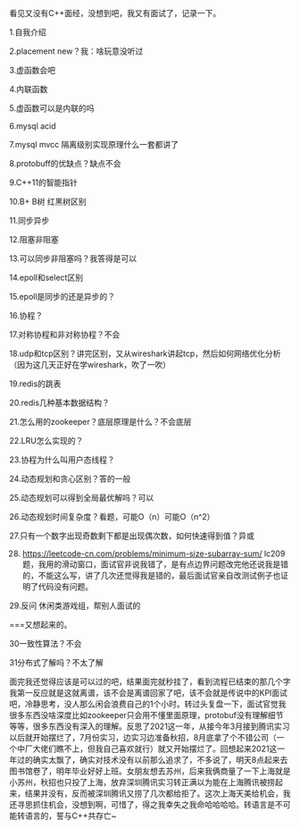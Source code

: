 看见又没有C++面经，没想到吧，我又有面试了，记录一下。 

  

  1.自我介绍 

  2.placement new？我：啥玩意没听过 

  3.虚函数会吧 

  4.内联函数 

  5.虚函数可以是内联的吗 

  6.mysql acid 

  7.mysql mvcc 隔离级别实现原理什么一套都讲了 

  8.protobuff的优缺点？缺点不会 

  9.C++11的智能指针 

  10.B+ B树 红黑树区别 

  11.同步异步 

  12.阻塞非阻塞 

  13.可以同步非阻塞吗？我答得是可以 

  14.epoll和select区别 

  15.epoll是同步的还是异步的？ 

  16.协程？ 

  17.对称协程和非对称协程？不会 

  18.udp和tcp区别？讲完区别，又从wireshark讲起tcp，然后如何网络优化分析（因为这几天正好在学wireshark，吹了一吹） 

  19.redis的跳表 

  20.redis几种基本数据结构？ 

  21.怎么用的zookeeper？底层原理是什么？不会底层 

  22.LRU怎么实现的？ 

  23.协程为什么叫用户态线程？ 

  24.动态规划和贪心区别？答的一般 

  25.动态规划可以得到全局最优解吗？可以 

  26.动态规划时间复杂度？看题，可能O（n）可能O（n^2） 

  27.只有一个数字出现奇数剩下都是出现偶次数，如何快速得到值？异或 

  28. https://leetcode-cn.com/problems/minimum-size-subarray-sum/ lc209题，我用的滑动窗口，面试官非说我错了，是有点边界问题改完他还说我是错的，不能这么写，讲了几次还觉得我是错的，最后面试官亲自改测试例子也证明了代码没有问题。 

  29.反问 休闲类游戏组，帮别人面试的 

  
 

  ===又想起来的。 

  30一致性算法？不会 

  31分布式了解吗？不太了解 

  
 

  面完我还觉得应该是可以过的吧，结果面完就秒挂了，看到流程已结束的那几个字我第一反应就是这就离谱，该不会是离谱回家了吧，该不会就是传说中的KPI面试吧，冷静思考，没人那么闲会浪费自己的1个小时。转过头复盘一下，面试官觉我很多东西没啥深度比如zookeeper只会用不懂里面原理，protobuf没有理解细节等等，很多东西没有深入的理解。反思了2021这一年，从接今年3月接到腾讯实习以后就开始摆烂了，7月份实习，边实习边准备秋招，8月底拿了个不错公司（一个中厂大佬们瞧不上，但我自己喜欢就行）就又开始摆烂了。回想起来2021这一年过的确实太飘了，确实对技术没有以前那么追求了，不多说了，明天8点起来去图书馆卷了，明年毕业好好上班。女朋友想去苏州，后来我俩商量了一下上海就是小苏州，秋招也只投了上海，放弃深圳腾讯实习转正满以为能在上海腾讯被捞起来，结果并没有，反而被深圳腾讯又捞了几次都给拒了。这次上海天美给机会，我还寻思抓住机会，没想到啊，可惜了，得之我幸失之我命哈哈哈哈。转语言是不可能转语言的，誓与C++共存亡~

